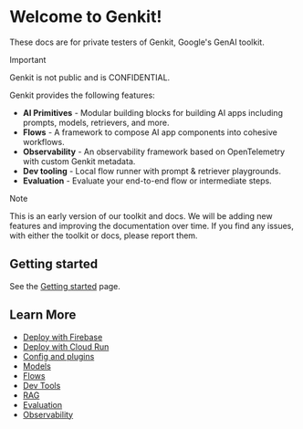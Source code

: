 # Welcome to Genkit!

These docs are for private testers of Genkit, Google's GenAI toolkit.

> [!IMPORTANT]  
> Genkit is not public and is CONFIDENTIAL.

Genkit provides the following features:

 * **AI Primitives** - Modular building blocks for building AI apps including prompts, models, retrievers, and more.
 * **Flows** - A framework to compose AI app components into cohesive workflows.
 * **Observability** - An observability framework based on OpenTelemetry with custom Genkit metadata.
 * **Dev tooling** - Local flow runner with prompt & retriever playgrounds.
 * **Evaluation** - Evaluate your end-to-end flow or intermediate steps.

> [!NOTE]  
> This is an early version of our toolkit and docs. We will be adding new features and improving the documentation over time. If you find any issues, with either the toolkit or docs, please report them.

## Getting started

See the [Getting started](get-started.md) page.

## Learn More

  * [Deploy with Firebase](firebase.md)
  * [Deploy with Cloud Run](express.md)
  * [Config and plugins](config.md)
  * [Models](models.md)
  * [Flows](flows.md)
  * [Dev Tools](devtools.md)
  * [RAG](rag.md)
  * [Evaluation](evaluation.md)
  * [Observability](observability.md)
